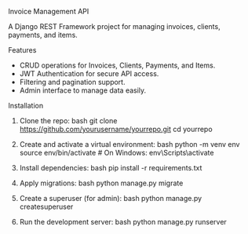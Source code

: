 Invoice Management API

A Django REST Framework project for managing invoices, clients, payments, and items.

Features

- CRUD operations for Invoices, Clients, Payments, and Items.
- JWT Authentication for secure API access.
- Filtering and pagination support.
- Admin interface to manage data easily.

Installation

1. Clone the repo:
bash
git clone https://github.com/yourusername/yourrepo.git
cd yourrepo


2. Create and activate a virtual environment:
bash
python -m venv env
source env/bin/activate  # On Windows: env\Scripts\activate


3. Install dependencies:
bash
pip install -r requirements.txt


4. Apply migrations:
bash
python manage.py migrate


5. Create a superuser (for admin):
bash
python manage.py createsuperuser


6. Run the development server:
bash
python manage.py runserver
```

